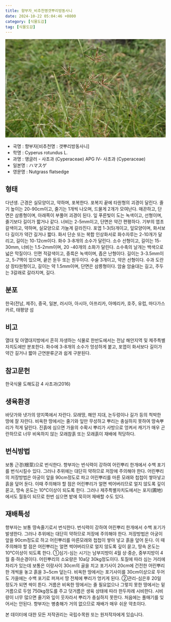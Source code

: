 ```yaml
---
title: 향부자_비추천명갯뿌리방동사니
date: 2024-10-22 05:04:46 +0800
category: [식물도감]
tag: [식물도감]
---
```




![향부자[비추천명 : 갯뿌리방동사니]](/assets/img/fileUpload/plants/basic/Cyperaceae/Cyperus/5680/5680_20160803171503408files_th2.jpg)
- 국명 : 향부자[비추천명 : 갯뿌리방동사니]
- 학명 : Cyperus rotundus L.
- 과명 : 앵글러 - 사초과 (Cyperaceae) APG Ⅳ- 사초과 (Cyperaceae)
- 일본명 : ハマスゲ
- 영문명 : Nutgrass flatsedge


## 형태
다년생. 근경은 실모양이고, 약하며, 포복한다. 포복지 끝에 타원형의 괴경이 달린다. 줄기 높이는 20-90cm이고, 줄기는 1개씩 나오며, 드물게 2개가 모여난다. 매끈하고, 단면은 삼릉형이며, 아래쪽이 부풀어 괴경이 된다. 잎 푸른빛이 도는 녹색이고, 선형이며, 줄기보다 길이가 짧거나 같다. 너비는 2-5mm이고, 단면은 약간 편평하다. 기부의 엽초 갈색이고, 약하며, 실모양으로 가늘게 갈라진다. 포엽 1-3(5)개이고, 잎모양이며, 화서보다 길이가 약간 길거나 짧다. 화서 단순 또는 복합 인상화서로 화수자루는 2-10개가 달리고, 길이는 10-12cm이다. 화수 3-8개의 소수가 달린다. 소수 선형이고, 길이는 15-30mm, 너비는 1.5-2mm이며, 20 -40개의 소화가 달린다. 소수축의 날개는 백색으로 넓은 막질이다. 인편 적갈색이고, 중륵은 녹색이며, 좁은 난형이다. 길이는 3-3.5mm이고, 5-7맥이 있으며, 끝은 둔두 또는 원두이다. 수술 3개이고, 약은 선형이다. 수과 도란상 장타원형이고, 길이는 약 1.5mm이며, 단면은 삼릉형이다. 암술 암술대는 길고, 주두는 3갈래로 갈라지며, 길다.
## 분포
한국(전남, 제주), 중국, 일본, 러시아, 아시아, 아프리카, 아메리카, 호주, 유럽, 마다가스카르, 태평양 섬
## 비고
열대 및 아열대지방에서 흔히 자생하는 식물로 한반도에서는 전남 해안지역 및 제주특별자치도에만 분포한다. 화수에 3-8개의 소수가 엉성하게 붙고, 포엽이 화서보다 길이가 약간 길거나 짧아 근연분류군과 쉽게 구분된다.
## 참고문헌
한국식물 도해도감 4 사초과(2016)
## 생육환경
바닷가와 냇가의 양지쪽에서 자란다. 모래땅, 해안 지대, 논두렁이나 길가 등의 척박한 땅에 잘 자란다. 
비옥한 땅에서는 줄기와 잎만 무성하고 뿌리는 충실하지 못하여 땅속뿌리가 적게 달린다. 진흙에 심으면 가을의 수확시 뿌리가 사방으로 엉켜서 캐기가 매우 곤란하므로 너무 비옥하지 않는 모래참흙 또는 모래흙이 재배에 적당하다.
## 번식방법
보통 근경(根莖)으로 번식한다. 향부자는 번식력이 강하여 어린뿌리 한개에서 수백 포기를 번식시킬수 있다. 그러나 추위에는 대단히 약하므로 저장에 주의해야 한다. 어린뿌리의 저장방법은 아궁이 앞을 90cm정도로 파고 어린뿌리를 마른 모래와 첩첩이 쌓아넣고 흙을 덮어 둔다. 이때 주의해야 할 점은 어린뿌리가 얼면 썩어버리므로 얼지 않도록 깊이 묻고, 땅속 온도는 10℃이상이 되도록 한다. 그러나 제주특별자치도에서는 포지(圃地)에서도 월동이 되므로 한번 심으면 밭에 묵히어 재배할 수도 있다.
## 재배특성
향부자는 보통 땅속줄기로서 번식한다. 번식력이 강하여 어린뿌리 한개에서 수백 포기가 발생한다. 그러나 추위에는 대단히 약하므로 저장에 주의해야 한다. 저장방법은 아궁이 앞을 90cm정도로 하고 어린뿌리를 마른모래와 첩첩이 쌓아 넣고 흙을 덮어 둔다. 이 때 주의해야 할 점은 어린뿌리는 얼면 썩어버리므로 얼지 않도록 깊이 묻고, 땅속 온도는 10℃이상이 되도록 한다. 
①심기-심는 시기는 남부지방이 4월 상·중순, 중부지방이 4월 중·하순경이다. 어린뿌리의 소요량은 10a당 30kg정도이다. 토질에 따라 심는 거리에 차리가 있는데 보통은 이랑사이 30cm의 골을 치고 포기사이 20cm에 건전한 어린뿌리 한 개씩을 놓고 흙을 3~5cm 덮는다. 비옥한 땅에서는 포기사이를 30cm이상으로 두어도 가을에는 수백 포기로 퍼져서 땅 전체에 뿌리가 엉키게 된다. 
②관리-심은후 20일 정도가 되면 싹이 튼다. 거름은 비옥한 땅에서는 줄 필요없으나 그렇지 못한 땅에서는 밑거름으로 두엄 750kg정도를 주고 덧거름은 생육 상태에 따라 한두차례 시비한다. 시비량이 너무 많으면 줄기와 잎이 웃자라서 뿌리가 충실하지 못한다. 처음에는 풀매기를 잊어서는 안된다. 향부자는 병충해가 거의 없으므로 재배가 매우 쉬운 약초이다.






본 데이터에 대한 모든 저작권리는 국립수목원 또는 원저작자에게 있습니다.
